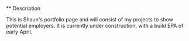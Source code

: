 ** Description

This is Shaun's portfolio page and will consist of my projects to show potential employers. It is currently under construction, with a build EPA of early April.
